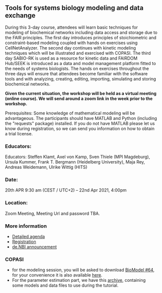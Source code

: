 ## Tools for systems biology modeling and data exchange
During this 3-day course, attendees will learn basic techniques for modeling of biochemical networks including data access and storage due to the FAIR principles. The first day introduces principles of stoichiometric and constraint-based modeling coupled with hands on exercises using CellNetAnalyzer. The second day continues with kinetic modeling techniques which will be illustrated and exercised with COPASI. The third day SABIO-RK is used as a resource for kinetic data and FAIRDOM Hub/SEEK is introduced as a data and model management platform fitted to the needs of systems biologists. The hands on exercises throughout the three days will ensure that attendees become familiar with the software tools and with analyzing, creating, editing, importing, simulating and storing biochemical networks.

**Given the current situation, the workshop will be held as a virtual meeting (online course). We will send around a zoom link in the week prior to the workshop.**

Prerequisites: Some knowledge of mathematical modeling will be advantageous. The participants should have MATLAB and Python (including the "requests" package) installed. If you do not have MATLAB please let us know during registration, so we can send you information on how to obtain a trial license.



### Educators: 
Educators:
Steffen Klamt, Axel von Kamp, Sven Thiele (MPI Magdeburg), Ursula Kummer, Frank T. Bergmann (Heidelberg University), Maja Rey, Andreas Weidemann, Ulrike Wittig (HITS)

### Date:
20th APR 9:30 am (CEST / UTC+2) – 22nd Apr 2021, 4:00pm

### Location:
Zoom Meeting, Meeting Url and password TBA.

### More information
* [Detailed agenda](agenda.md)
* [Registration](https://forms.gle/Ni3QcTuEpEumgk8U9)
* [de.NBI announcement](https://www.denbi.de/training/1155-tools-for-systems-biology-modeling-and-data-exchange-copasi-cellnetanalyzer-sabio-rk-fairdomhub-seek-2021)



### COPASI

 * for the modeling session, you will be asked to download 
   [BioModel #64](https://www.ebi.ac.uk/biomodels/BIOMD0000000064), for your convenience it is also available [here](BIOMD0000000064_url.xml). 
 * For the parameter estimation part, we have this [archive](2020-09-22_-_Copasi_PE.zip), containing some models and data files to use during the tutorial.
 